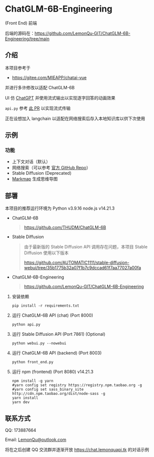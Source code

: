 # ChatGLM-6B-Engineering

(Front End) 前端

后端的源码在：https://github.com/LemonQu-GIT/ChatGLM-6B-Engineering/tree/main

## 介绍

本项目参考于

* https://gitee.com/MIEAPP/chatai-vue

并进行多许修改以适配 ChatGLM-6B

UI 仿 [ChatGPT](https://chat.openai.com/chat) 并使用流式输出以实现逐字回答的动画效果

`api.py` 参考 [此 PR](https://github.com/THUDM/ChatGLM-6B/pull/573) 以实现流式传输

正在设想加入 langchain 以适配在网络搜索后存入本地知识库以供下次使用

## 示例

### 功能

* 上下文对话（默认）
* 网络搜索（可以参考 [官方 GitHub Repo](https://github.com/THUDM/WebGLM)）
* Stable Diffusion (Deprecated)
* [Markmap](https://markmap.js.org/) 生成思维导图

## 部署

本项目的推荐运行环境为 Python v3.9.16  node.js v14.21.3 

* ChatGLM-6B

  > https://github.com/THUDM/ChatGLM-6B

* Stable Diffusion

  > 由于最新版的 Stable Diffusion API 调用存在问题，本项目 Stable Diffusion 使用以下版本
  >
  > https://github.com/AUTOMATIC1111/stable-diffusion-webui/tree/35b1775b32a07f1b7c9dccad61f7aa77027a00fa

* ChatGLM-6B-Engineering

  > https://github.com/LemonQu-GIT/ChatGLM-6B-Engineering

1. 安装依赖

   ```shell
   pip install -r requirements.txt

2. 运行 ChatGLM-6B API (chat) (Port 8000)

   ```shell
   python api.py
   ```

3. 运行 Stable Diffusion API (Port 7861) (Optional)

   ```shell
   python webui.py --nowebui
   ```

4. 运行 ChatGLM-6B API (backend) (Port 8003)

   ```shell
   python front_end.py
   ```

5. 运行 npm (frontend) (Port 8080) v14.21.3

   ```shell
   npm install -g yarn
   #yarn config set registry https://registry.npm.taobao.org -g
   #yarn config set sass_binary_site http://cdn.npm.taobao.org/dist/node-sass -g
   yarn install
   yarn dev
   ```


## 联系方式

QQ: 173887664

Email: LemonQu@outlook.com

将在之后创建 QQ 交流群并逐渐开放 https://chat.lemonquapi.tk 的对话示例
